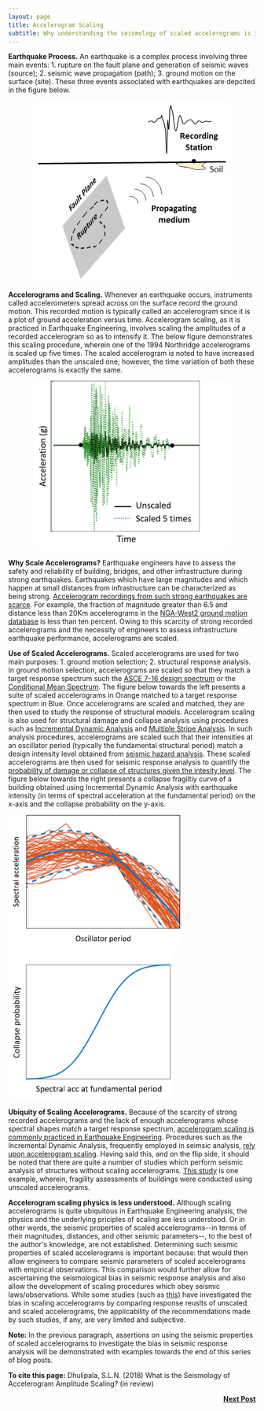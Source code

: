 ```yaml
---
layout: page
title: Accelerogram Scaling
subtitle: Why understanding the seismology of scaled accelerograms is important for Earthquake Engineering?
---
```

  
**Earthquake Process.** An earthquake is a complex process involving three main events: 1. rupture on the fault plane and generation of seismic waves (source); 2. seismic wave propagation (path); 3. ground motion on the surface (site). These three events associated with earthquakes are depcited in the figure below.   

<center><img src="/Blogs/PBEE/Figures/Schem_Easy2.png" width="400"></center>

**Accelerograms and Scaling.** Whenever an earthquake occurs, instruments called accelerometers spread across on the surface record the ground motion. This recorded motion is typically called an accelerogram since it is a plot of ground acceleration versus time. Accelerogram scaling, as it is practiced in Earthquake Engineering, involves scaling the amplitudes of a recorded accelerogram so as to intensify it. The below figure demonstrates this scaling procedure, wherein one of the 1994 Northridge accelerograms is scaled up five times. The scaled accelerogram is noted to have increased amplitudes than the unscaled one; however, the time variation of both these accelerograms is exactly the same.

<center><img src="/Blogs/PBEE/Figures/Scaling_Desc1.PNG" width="400"></center>

**Why Scale Accelerograms?** Earthquake engineers have to assess the safety and reliability of building, bridges, and other infrastructure during strong earthquakes. Earthquakes which have large magnitudes and which happen at small distances from infrastructure can be characterized as being strong. [Accelerogram recordings from such strong earthquakes are scarce](https://onlinelibrary.wiley.com/doi/abs/10.1002/eqe.695). For example, the fraction of magnitude greater than 6.5 and distance less than 20Km accelerograms in the [NGA-West2 ground motion database](https://ngawest2.berkeley.edu/) is less than ten percent. Owing to this scarcity of strong recorded accelerograms and the necessity of engineers to assess infrastructure earthquake performance, accelerograms are scaled.

**Use of Scaled Accelerograms.** Scaled accelerograms are used for two main purposes: 1. ground motion selection; 2. structural response analysis. In ground motion selection, accelerograms are scaled so that they match a target response spectrum such the [ASCE 7-16 design spectrum](https://www.asce.org/asce-7/) or the [Conditional Mean Spectrum](https://ascelibrary.org/doi/full/10.1061/%28ASCE%29ST.1943-541X.0000215). The figure below towards the left presents a suite of scaled accelerograms in Orange matched to a target response spectrum in Blue. Once accelerograms are scaled and matched, they are then used to study the response of structural models. Accelerogram scaling is also used for structural damage and collapse analysis using procedures such as [Incremental Dynamic Analysis](https://onlinelibrary.wiley.com/doi/pdf/10.1002/eqe.141) and [Multiple Stripe Analysis](https://onlinelibrary.wiley.com/doi/epdf/10.1002/eqe.876). In such analysis procedures, accelerograms are scaled such that their intensities at an oscillator period (typically the fundamental structural period) match a design intensity level obtained from [seismic hazard analysis](https://earthquake.usgs.gov/hazards/interactive/). These scaled accelerograms are then used for seismic response analysis to quantify the [probability of damage or collapse of structures given the intesity level](https://www.earthquakespectra.org/doi/full/10.1193/021113EQS025M). The figure below towards the right presents a collapse fragiltiy curve of a building obtained using Incremental Dynamic Analysis with earthquake intensity (in terms of spectral acceleration at the fundamental period) on the x-axis and the collapse probability on the y-axis.

<img src="/Blogs/PBEE/Figures/Target_Spectrum1.PNG" width="350"> <img src="/Blogs/PBEE/Figures/Coll_Frag1.png" width="335">

**Ubiquity of Scaling Accelerograms.** Because of the scarcity of strong recorded accelerograms and the lack of enough accelerograms whose spectral shapes match a target response spectrum, [accelerogram scaling is commonly practiced in Earthquake Engineering](https://www.nehrp.gov/pdf/nistgcr11-917-15.pdf). Procedures such as the Incremental Dynamic Analysis, frequently employed in seimsic analysis, [rely upon accelerogram scaling](https://onlinelibrary.wiley.com/doi/pdf/10.1002/eqe.141). Having said this, and on the flip side, it should be noted that there are quite a number of studies which perform seismic analysis of structures without scaling accelerograms. [This study](https://onlinelibrary.wiley.com/doi/epdf/10.1002/eqe.2922) is one example, wherein, fragility assessments of buildings were conducted using unscaled accelerograms.

**Accelerogram scaling physics is less understood.** Although scaling accelerograms is quite ubiquitous in Earthquake Engineering analysis, the physics and the underlying priciples of scaling are less understood. Or in other words, the seismic properties of scaled accelerograms--in terms of their magnitudes, distances, and other seismic parameters--, to the best of the author's knowledge, are not established. Determining such seismic properties of scaled accelerograms is important because: that would then allow engineers to compare seismic parameters of scaled accelerograms with empirical observations. This comparison would further allow for ascertaining the seismological bias in seismic response analysis and also allow the development of scaling procedures which obey seismic laws/observations. While some studies (such as [this](https://onlinelibrary.wiley.com/doi/abs/10.1002/eqe.695)) have investigated the bias in scaling accelerograms by comparing response reuslts of unscaled and scaled accelerograms, the applicability of the recommendations made by such studies, if any, are very limited and subjective.   

**Note:** In the previous paragraph, assertions on using the seismic properties of scaled accelerograms to investigate the bias in seismic response analysis will be demonstrated with examples towards the end of this series of blog posts.

**To cite this page:** Dhulipala, S.L.N. (2018) What is the Seismology of Accelerogram Amplitude Scaling? (in review)

<div style="text-align: right"> <a href="http://www.yahoo.com"><b>Next Post</b></a> </div>
